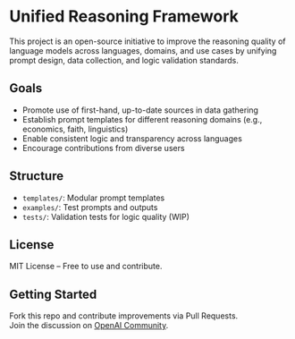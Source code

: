 # Unified Reasoning Framework

This project is an open-source initiative to improve the reasoning quality of language models across languages, domains, and use cases by unifying prompt design, data collection, and logic validation standards.

## Goals

- Promote use of first-hand, up-to-date sources in data gathering
- Establish prompt templates for different reasoning domains (e.g., economics, faith, linguistics)
- Enable consistent logic and transparency across languages
- Encourage contributions from diverse users

## Structure

- `templates/`: Modular prompt templates
- `examples/`: Test prompts and outputs
- `tests/`: Validation tests for logic quality (WIP)

## License

MIT License – Free to use and contribute.

## Getting Started

Fork this repo and contribute improvements via Pull Requests.  
Join the discussion on [OpenAI Community](https://community.openai.com/c/prompt/engineering/).
